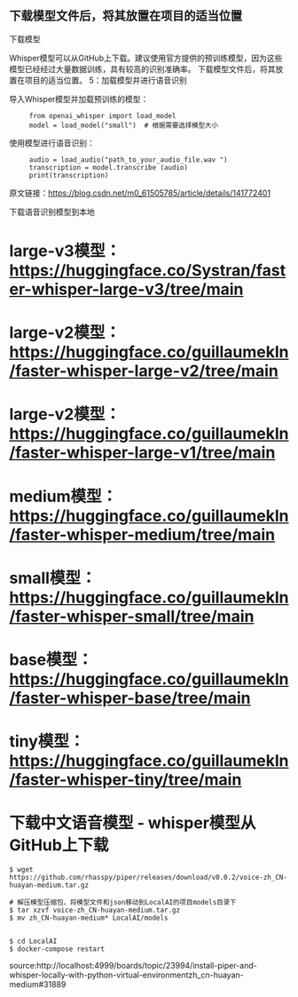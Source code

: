 ## 下载模型文件后，将其放置在项目的适当位置

下载模型

Whisper模型可以从GitHub上下载。建议使用官方提供的预训练模型，因为这些模型已经经过大量数据训练，具有较高的识别准确率。
下载模型文件后，将其放置在项目的适当位置。
5：加载模型并进行语音识别

导入Whisper模型并加载预训练的模型：
~~~
     from openai_whisper import load_model
     model = load_model("small")  # 根据需要选择模型大小
~~~     
使用模型进行语音识别：
~~~
     audio = load_audio("path_to_your_audio_file.wav ")
     transcription = model.transcribe (audio)
     print(transcription)
~~~     

原文链接：https://blog.csdn.net/m0_61505785/article/details/141772401


下载语音识别模型到本地

# large-v3模型：https://huggingface.co/Systran/faster-whisper-large-v3/tree/main

# large-v2模型：https://huggingface.co/guillaumekln/faster-whisper-large-v2/tree/main

# large-v2模型：https://huggingface.co/guillaumekln/faster-whisper-large-v1/tree/main

# medium模型：https://huggingface.co/guillaumekln/faster-whisper-medium/tree/main

# small模型：https://huggingface.co/guillaumekln/faster-whisper-small/tree/main

# base模型：https://huggingface.co/guillaumekln/faster-whisper-base/tree/main

# tiny模型：https://huggingface.co/guillaumekln/faster-whisper-tiny/tree/main


# 下载中文语音模型 - whisper模型从GitHub上下载
~~~
$ wget https://github.com/rhasspy/piper/releases/download/v0.0.2/voice-zh_CN-huayan-medium.tar.gz

# 解压模型压缩包，将模型文件和json移动到LocalAI的项目models目录下
$ tar xzvf voice-zh_CN-huayan-medium.tar.gz
$ mv zh_CN-huayan-medium* LocalAI/models


$ cd LocalAI
$ docker-compose restart
~~~
source:http://localhost:4999/boards/topic/23994/install-piper-and-whisper-locally-with-python-virtual-environmentzh_cn-huayan-medium#31889
